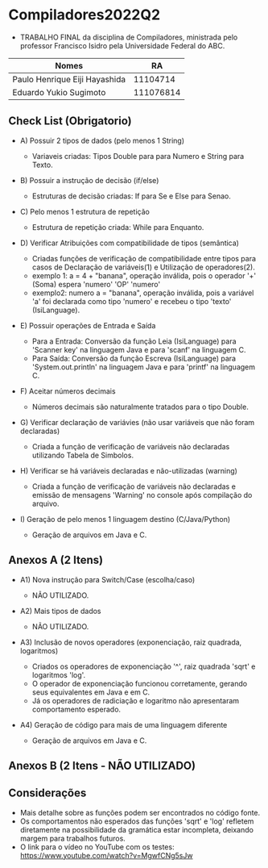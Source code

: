 # Compiladores2022Q2
- TRABALHO FINAL da disciplina de Compiladores, ministrada pelo professor Francisco Isidro pela Universidade Federal do ABC.

| Nomes                         | RA        |
| ------------------------------| ----------|
| Paulo Henrique Eiji Hayashida | 11104714  |
| Eduardo Yukio Sugimoto        | 111076814 |
        
## Check List (Obrigatorio)       
- A) Possuir 2 tipos de dados (pelo menos 1 String)
  - Variaveis criadas: Tipos Double para para Numero e String para Texto.
  
- B) Possuir a instrução de decisão (if/else)
  - Estruturas de decisão criadas: If para Se e Else para Senao.
        
- C) Pelo menos 1 estrutura de repetição 
  - Estrutura de repetição criada: While para Enquanto.
  
- D) Verificar Atribuições com compatibilidade de tipos (semântica)
  -  Criadas funções de verificação de compatibilidade entre tipos para casos de Declaração de variáveis(1) e Utilização de operadores(2).
  -  exemplo 1: a = 4 + "banana", operação inválida, pois o operador '+' (Soma) espera 'numero' 'OP' 'numero'
  -  exemplo2: numero a = "banana", operação inválida, pois a variável 'a' foi declarada como tipo 'numero' e recebeu o tipo 'texto' (IsiLanguage).
  
- E) Possuir operações de Entrada e Saída
  - Para a Entrada: Conversão da função Leia (IsiLanguage) para 'Scanner key' na linguagem Java e para 'scanf' na linguagem C.
  - Para Saída: Conversão da função Escreva (IsiLanguage) para 'System.out.println' na linguagem Java e para 'printf' na linguagem C.
 
- F) Aceitar números decimais
  - Números decimais são naturalmente tratados para o tipo Double.
   
- G) Verificar declaração de variávies (não usar variáveis que não foram declaradas)
  - Criada a função de verificação  de variáveis não declaradas utilizando Tabela de Simbolos.
        
- H) Verificar se há variáveis declaradas e não-utilizadas (warning)
  - Criada a função de verificação de variáveis não declaradas e emissão de mensagens 'Warning' no console após compilação do arquivo.
  
- I) Geração de pelo menos 1 linguagem destino (C/Java/Python)
  - Geração de arquivos em Java e C.
  
## Anexos A (2 Itens)
- A1) Nova instrução para Switch/Case (escolha/caso)
  - NÃO UTILIZADO. 
  
- A2) Mais tipos de dados
  - NÃO UTILIZADO. 
  
- A3) Inclusão de novos operadores (exponenciação, raiz quadrada, logaritmos)
  - Criados os operadores de exponenciação '^', raiz quadrada 'sqrt'  e logaritmos 'log'.
  - O operador de exponenciação funcionou corretamente, gerando seus equivalentes em Java e em C.
  - Já os operadores de radiciação e logaritmo não apresentaram comportamento esperado.
 
- A4) Geração de código para mais de uma linguagem diferente
  - Geração de arquivos em Java e C. 

## Anexos B (2 Itens - NÃO UTILIZADO)

## Considerações
- Mais detalhe sobre as funções podem ser encontrados no código fonte.
- Os comportamentos não esperados das funções 'sqrt' e 'log' refletem diretamente na possibilidade da gramática estar incompleta, deixando margem para trabalhos futuros.
- O link para o vídeo no YouTube com os testes: https://www.youtube.com/watch?v=MgwfCNg5sJw
